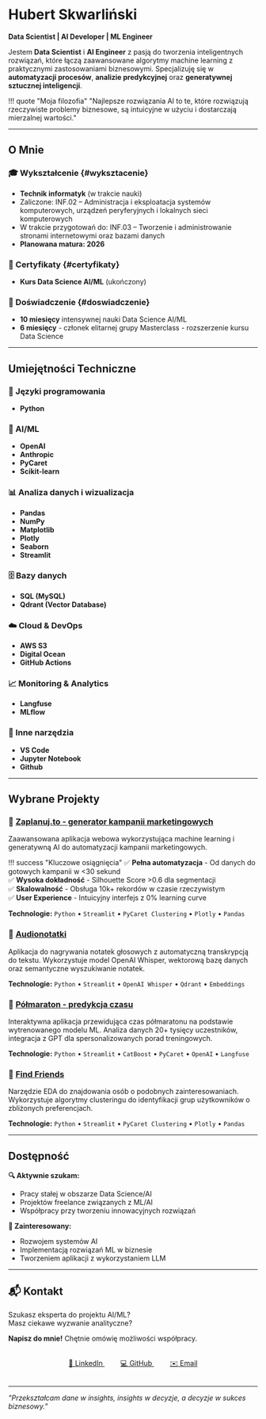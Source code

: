 # Hubert Skwarliński

**Data Scientist | AI Developer | ML Engineer**

Jestem **Data Scientist** i **AI Engineer** z pasją do tworzenia inteligentnych rozwiązań, które łączą zaawansowane algorytmy machine learning z praktycznymi zastosowaniami biznesowymi. Specjalizuję się w **automatyzacji procesów**, **analizie predykcyjnej** oraz **generatywnej sztucznej inteligencji**.

!!! quote "Moja filozofia"
    "Najlepsze rozwiązania AI to te, które rozwiązują rzeczywiste problemy biznesowe, są intuicyjne w użyciu i dostarczają mierzalnej wartości."

---

## O Mnie

### 🎓 Wykształcenie {#wyksztacenie}

- **Technik informatyk** (w trakcie nauki)
- Zaliczone: INF.02 – Administracja i eksploatacja systemów komputerowych, urządzeń peryferyjnych i lokalnych sieci komputerowych 
- W trakcie przygotowań do: INF.03 – Tworzenie i administrowanie stronami internetowymi oraz bazami danych
- **Planowana matura: 2026**

### 📜 Certyfikaty {#certyfikaty}

- **Kurs Data Science AI/ML** (ukończony)

### 💼 Doświadczenie {#doswiadczenie}

- **10 miesięcy** intensywnej nauki Data Science AI/ML
- **6 miesięcy** - członek elitarnej grupy Masterclass - rozszerzenie kursu Data Science


---

## Umiejętności Techniczne

### 🐍 Języki programowania
- **Python**

### 🤖 AI/ML
- **OpenAI**
- **Anthropic**
- **PyCaret**
- **Scikit-learn**

### 📊 Analiza danych i wizualizacja
- **Pandas**
- **NumPy**
- **Matplotlib**
- **Plotly**
- **Seaborn**
- **Streamlit**

### 🗄️ Bazy danych
- **SQL (MySQL)**
- **Qdrant (Vector Database)**

### ☁️ Cloud & DevOps
- **AWS S3**
- **Digital Ocean**
- **GitHub Actions**

### 📈 Monitoring & Analytics
- **Langfuse**
- **MLflow**

### 🔧 Inne narzędzia
- **VS Code**
- **Jupyter Notebook**
- **Github**

---

## Wybrane Projekty

### 🚀 [Zaplanuj.to - generator kampanii marketingowych](zaplanuj.to/index.md)

Zaawansowana aplikacja webowa wykorzystująca machine learning i generatywną AI do automatyzacji kampanii marketingowych.

!!! success "Kluczowe osiągnięcia"
    ✅ **Pełna automatyzacja** - Od danych do gotowych kampanii w <30 sekund  
    ✅ **Wysoka dokładność** - Silhouette Score >0.6 dla segmentacji  
    ✅ **Skalowalność** - Obsługa 10k+ rekordów w czasie rzeczywistym  
    ✅ **User Experience** - Intuicyjny interfejs z 0% learning curve

**Technologie:** `Python` • `Streamlit` • `PyCaret Clustering` • `Plotly` • `Pandas`

### 🎤 [Audionotatki](portfolio/audionotatki/)

Aplikacja do nagrywania notatek głosowych z automatyczną transkrypcją do tekstu. Wykorzystuje model OpenAI Whisper, wektorową bazę danych oraz semantyczne wyszukiwanie notatek.

**Technologie:** `Python` • `Streamlit` • `OpenAI Whisper` • `Qdrant` • `Embeddings`

### 🏃 [Półmaraton - predykcja czasu](portfolio/polmaraton/)

Interaktywna aplikacja przewidująca czas półmaratonu na podstawie wytrenowanego modelu ML. Analiza danych 20+ tysięcy uczestników, integracja z GPT dla spersonalizowanych porad treningowych.

**Technologie:** `Python` • `Streamlit` • `CatBoost` • `PyCaret` • `OpenAI` • `Langfuse`

### 👥 [Find Friends](portfolio/friends/)

Narzędzie EDA do znajdowania osób o podobnych zainteresowaniach. Wykorzystuje algorytmy clusteringu do identyfikacji grup użytkowników o zbliżonych preferencjach.

**Technologie:** `Python` • `Streamlit` • `PyCaret Clustering` • `Plotly` • `Pandas`

---

## Dostępność

 **🔍 Aktywnie szukam:** <br>
- Pracy stałej w obszarze Data Science/AI <br>
- Projektów freelance związanych z ML/AI <br>
- Współpracy przy tworzeniu innowacyjnych rozwiązań

**💼 Zainteresowany:** <br>
- Rozwojem systemów AI <br>
- Implementacją rozwiązań ML w biznesie <br>
- Tworzeniem aplikacji z wykorzystaniem LLM

---

## 📬 Kontakt

Szukasz eksperta do projektu AI/ML? <br>
Masz ciekawe wyzwanie analityczne? <br>

**Napisz do mnie!** Chętnie omówię możliwości współpracy.

<div style="text-align: center; margin: 2rem 0;">
    <a href="https://www.linkedin.com/in/hubert-skwarlinski-895437368/" style="margin: 0 1rem;">
        🔗 LinkedIn
    </a>
    <a href="https://github.com/skwarlinski" style="margin: 0 1rem;">
        💻 GitHub
    </a>
    <a href="mailto:skwarlinskihubert@gmail.com" style="margin: 0 1rem;">
        ✉️ Email
    </a>
</div>

---

*"Przekształcam dane w insights, insights w decyzje, a decyzje w sukces biznesowy."*